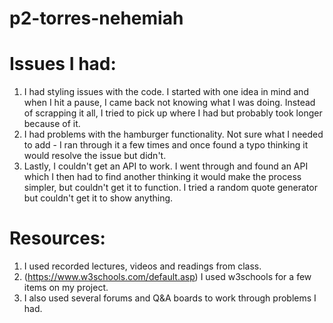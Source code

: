 # p2-torres-nehemiah

# Issues I had:
1. I had styling issues with the code. I started with one idea in mind and when I hit a pause, I came back not knowing what I was doing. Instead of scrapping it all, I tried to pick up where I had but probably took longer because of it. 
2. I had problems with the hamburger functionality. Not sure what I needed to add - I ran through it a few times and once found a typo thinking it would resolve the issue but didn't.
3. Lastly, I couldn't get an API to work. I went through and found an API which I then had to find another thinking it would make the process simpler, but couldn't get it to function. I tried a random quote generator but couldn't get it to show anything.

# Resources:
1. I used recorded lectures, videos and readings from class.
2. (https://www.w3schools.com/default.asp) I used w3schools for a few items on my project.
3. I also used several forums and Q&A boards to work through problems I had.
